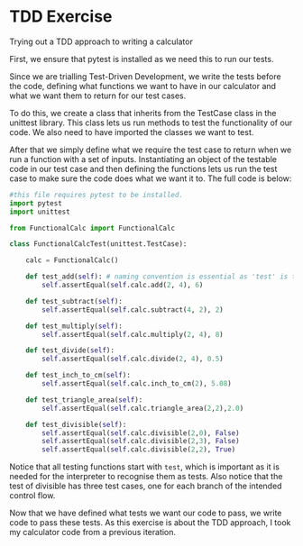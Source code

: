 # TDD Exercise

Trying out a TDD approach to writing a calculator

First, we ensure that pytest is installed as we need this to run our tests.

Since we are trialling Test-Driven Development, we write the tests before the code, defining what functions we want to have in our calculator and what we want them to return for our test cases.

To do this, we create a class that inherits from the TestCase class in the unittest library. This class lets us run methods to test the functionality of our code. We also need to have imported the classes we want to test.

After that we simply define what we require the test case to return when we run a function with a set of inputs. Instantiating an object of the testable code in our test case and then defining the functions lets us run the test case to make sure the code does what we want it to. The full code is below:

```python
#this file requires pytest to be installed.
import pytest
import unittest

from FunctionalCalc import FunctionalCalc

class FunctionalCalcTest(unittest.TestCase):

    calc = FunctionalCalc()

    def test_add(self): # naming convention is essential as 'test' is the word that we need to use when naming tests so python interpreter recognises it as a testcase.
        self.assertEqual(self.calc.add(2, 4), 6)

    def test_subtract(self):
        self.assertEqual(self.calc.subtract(4, 2), 2)

    def test_multiply(self):
        self.assertEqual(self.calc.multiply(2, 4), 8)

    def test_divide(self):
        self.assertEqual(self.calc.divide(2, 4), 0.5)

    def test_inch_to_cm(self):
        self.assertEqual(self.calc.inch_to_cm(2), 5.08)

    def test_triangle_area(self):
        self.assertEqual(self.calc.triangle_area(2,2),2.0)

    def test_divisible(self):
        self.assertEqual(self.calc.divisible(2,0), False)
        self.assertEqual(self.calc.divisible(2,3), False)
        self.assertEqual(self.calc.divisible(2,2), True)

```

Notice that all testing functions start with `test`, which is important as it is needed for the interpreter to recognise them as tests. Also notice that the test of divisible has three test cases, one for each branch of the intended control flow.

Now that we have defined what tests we want our code to pass, we write code to pass these tests. As this exercise is about the TDD approach, I took my calculator code from a previous iteration.